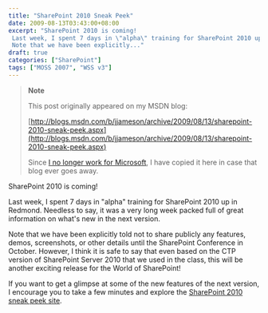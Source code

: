 ```yaml
---
title: "SharePoint 2010 Sneak Peek"
date: 2009-08-13T03:43:00+08:00
excerpt: "SharePoint 2010 is coming! 
 Last week, I spent 7 days in \"alpha\" training for SharePoint 2010 up in Redmond. Needless to say, it was a very long week packed full of great information on what's new in the next version. 
 Note that we have been explicitly..."
draft: true
categories: ["SharePoint"]
tags: ["MOSS 2007", "WSS v3"]
---
```


> **Note**
>
> This post originally appeared on my MSDN blog:
>
> [http://blogs.msdn.com/b/jjameson/archive/2009/08/13/sharepoint-2010-sneak-peek.aspx](http://blogs.msdn.com/b/jjameson/archive/2009/08/13/sharepoint-2010-sneak-peek.aspx)
>
> Since [I no longer work for Microsoft](/blog/jjameson/2011/09/02/last-day-with-microsoft), I have copied it here in case that blog ever goes away.

SharePoint 2010 is coming!

Last week, I spent 7 days in "alpha" training for SharePoint 2010 up in Redmond. Needless to say, it was a very long week packed full of great information on what's new in the next version.

Note that we have been explicitly told not to share publicly any features, demos, screenshots, or other details until the SharePoint Conference in October. However, I think it is safe to say that even based on the CTP version of SharePoint Server 2010 that we used in the class, this will be another exciting release for the World of SharePoint!

If you want to get a glimpse at some of the new features of the next version, I encourage you to take a few minutes and explore the [SharePoint 2010 sneak peek site](http://sharepoint.microsoft.com/2010/sneak_peek).

